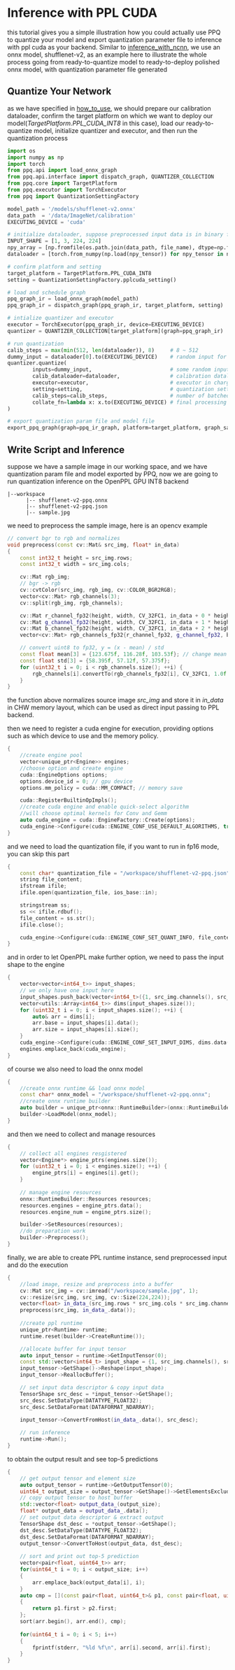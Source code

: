 # Inference with PPL CUDA
this tutorial gives you a simple illustration how you could actually use PPQ to quantize your model and export
quantization parameter file to inference with ppl cuda as your backend. Similar to [inference_with_ncnn](./inference_with_ncnn.md), we use an onnx model, shufflenet-v2, as an example here to illustrate the whole process
going from ready-to-quantize model to ready-to-deploy polished onnx model, with quantization parameter file generated

## Quantize Your Network
as we have specified in [how_to_use](./how_to_use.md), we should prepare our calibration dataloader, confirm
the target platform on which we want to deploy our model(*TargetPlatform.PPL_CUDA_INT8* in this case), load our
ready-to-quantize model, initialize quantizer and executor, and then run the quantization process
```python
import os
import numpy as np
import torch
from ppq.api import load_onnx_graph
from ppq.api.interface import dispatch_graph, QUANTIZER_COLLECTION
from ppq.core import TargetPlatform
from ppq.executor import TorchExecutor
from ppq import QuantizationSettingFactory

model_path = '/models/shufflenet-v2.onnx'
data_path  = '/data/ImageNet/calibration'
EXECUTING_DEVICE = 'cuda'

# initialize dataloader, suppose preprocessed input data is in binary format
INPUT_SHAPE = [1, 3, 224, 224]
npy_array = [np.fromfile(os.path.join(data_path, file_name), dtype=np.float32).reshape(*INPUT_SHAPE) for file_name in os.listdir(data_path)]
dataloader = [torch.from_numpy(np.load(npy_tensor)) for npy_tensor in npy_array]

# confirm platform and setting
target_platform = TargetPlatform.PPL_CUDA_INT8
setting = QuantizationSettingFactory.pplcuda_setting()

# load and schedule graph
ppq_graph_ir = load_onnx_graph(model_path)
ppq_graph_ir = dispatch_graph(ppq_graph_ir, target_platform, setting)

# intialize quantizer and executor
executor = TorchExecutor(ppq_graph_ir, device=EXECUTING_DEVICE)
quantizer = QUANTIZER_COLLECTION[target_platform](graph=ppq_graph_ir)

# run quantization
calib_steps = max(min(512, len(dataloader)), 8)     # 8 ~ 512
dummy_input = dataloader[0].to(EXECUTING_DEVICE)    # random input for meta tracing
quantizer.quantize(
        inputs=dummy_input,                         # some random input tensor, should be list or dict for multiple inputs
        calib_dataloader=dataloader,                # calibration dataloader
        executor=executor,                          # executor in charge of everywhere graph execution is needed
        setting=setting,                            # quantization setting
        calib_steps=calib_steps,                    # number of batched data needed in calibration, 8~512
        collate_fn=lambda x: x.to(EXECUTING_DEVICE) # final processing of batched data tensor
)

# export quantization param file and model file
export_ppq_graph(graph=ppq_ir_graph, platform=target_platform, graph_save_to='shufflenet-v2-ppq', config_save_to='shufflenet-v2-ppq.json')
```

## Write Script and Inference
suppose we have a sample image in our working space, and we have quantization param file and model exported by
PPQ, now we are going to run quantization inference on the OpenPPL GPU INT8 backend
```
|--workspace
      |-- shufflenet-v2-ppq.onnx
      |-- shufflenet-v2-ppq.json
      |-- sample.jpg
```
we need to preprocess the sample image, here is an opencv example
```c++
// convert bgr to rgb and normalizes
void preprocess(const cv::Mat& src_img, float* in_data)
{
    const int32_t height = src_img.rows;
    const int32_t width = src_img.cols;

    cv::Mat rgb_img;
    // bgr -> rgb
    cv::cvtColor(src_img, rgb_img, cv::COLOR_BGR2RGB);
    vector<cv::Mat> rgb_channels(3);
    cv::split(rgb_img, rgb_channels);

    cv::Mat r_channel_fp32(height, width, CV_32FC1, in_data + 0 * height * width);
    cv::Mat g_channel_fp32(height, width, CV_32FC1, in_data + 1 * height * width);
    cv::Mat b_channel_fp32(height, width, CV_32FC1, in_data + 2 * height * width);
    vector<cv::Mat> rgb_channels_fp32{r_channel_fp32, g_channel_fp32, b_channel_fp32};

    // convert uint8 to fp32, y = (x - mean) / std
    const float mean[3] = {123.675f, 116.28f, 103.53f}; // change mean & std according to your dataset & training param
    const float std[3] = {58.395f, 57.12f, 57.375f};
    for (uint32_t i = 0; i < rgb_channels.size(); ++i) {
        rgb_channels[i].convertTo(rgb_channels_fp32[i], CV_32FC1, 1.0f / std[i], -mean[i] / std[i]);
    }
}
```
the function above normalizes source image *src_img* and store it in *in_data* in CHW memory layout, which can be used
as direct input passing to PPL backend.

then we need to register a cuda engine for execution, providing options such as which device to use and the memory policy.
```c++
{
    //create engine pool
    vector<unique_ptr<Engine>> engines;
    //choose option and create engine
    cuda::EngineOptions options;
    options.device_id = 0; // gpu device
    options.mm_policy = cuda::MM_COMPACT; // memory save

    cuda::RegisterBuiltinOpImpls();
    //create cuda engine and enable quick-select algorithm
    //will choose optimal kernels for Conv and Gemm
    auto cuda_engine = cuda::EngineFactory::Create(options);
    cuda_engine->Configure(cuda::ENGINE_CONF_USE_DEFAULT_ALGORITHMS, true);
}
```
and we need to load the quantization file, if you want to run in fp16 mode, you can skip this part
```c++
{
    const char* quantization_file = "/workspace/shufflenet-v2-ppq.json";
    string file_content;
    ifstream ifile;
    ifile.open(quantization_file, ios_base::in);

    stringstream ss;
    ss << ifile.rdbuf();
    file_content = ss.str();
    ifile.close();

    cuda_engine->Configure(cuda::ENGINE_CONF_SET_QUANT_INFO, file_content.c_str());
}
```
and in order to let OpenPPL make further option, we need to pass the input shape to the engine
```c++
{
    vector<vector<int64_t>> input_shapes;
    // we only have one input here
    input_shapes.push_back(vector<int64_t>({1, src_img.channels(), src_img.rows, src_img.cols}));
    vector<utils::Array<int64_t>> dims(input_shapes.size());
    for (uint32_t i = 0; i < input_shapes.size(); ++i) {
        auto& arr = dims[i];
        arr.base = input_shapes[i].data();
        arr.size = input_shapes[i].size();
    }
    cuda_engine->Configure(cuda::ENGINE_CONF_SET_INPUT_DIMS, dims.data(), dims.size());
    engines.emplace_back(cuda_engine);
}
```
of course we also need to load the onnx model
```c++
{
    //create onnx runtime && load onnx model
    const char* onnx_model = "/workspace/shufflenet-v2-ppq.onnx";
    //create onnx runtime builder
    auto builder = unique_ptr<onnx::RuntimeBuilder>(onnx::RuntimeBuilderFactory::Create());
    builder->LoadModel(onnx_model);
}
```
and then we need to collect and manage resources
```c++
{
    // collect all engines resgistered
    vector<Engine*> engine_ptrs(engines.size());
    for (uint32_t i = 0; i < engines.size(); ++i) {
        engine_ptrs[i] = engines[i].get();
    }
    
    // manage engine resources
    onnx::RuntimeBuilder::Resources resources;
    resources.engines = engine_ptrs.data();
    resources.engine_num = engine_ptrs.size();

    builder->SetResources(resources);
    //do preparation work
    builder->Preprocess();
}
```
finally, we are able to create PPL runtime instance, send preprocessed input and do the execution
```c++
{
    //load image, resize and preprocess into a buffer
    cv::Mat src_img = cv::imread("/workspace/sample.jpg", 1);
    cv::resize(src_img, src_img, cv::Size(224,224));
    vector<float> in_data_(src_img.rows * src_img.cols * src_img.channels());
    preprocess(src_img, in_data_.data());
    
    //create ppl runtime
    unique_ptr<Runtime> runtime;
    runtime.reset(builder->CreateRuntime());

    //allocate buffer for input tensor
    auto input_tensor = runtime->GetInputTensor(0);
    const std::vector<int64_t> input_shape = {1, src_img.channels(), src_img.rows, src_img.cols};
    input_tensor->GetShape()->Reshape(input_shape);
    input_tensor->ReallocBuffer();

    // set input data descriptor & copy input data
    TensorShape src_desc = *input_tensor->GetShape();
    src_desc.SetDataType(DATATYPE_FLOAT32);
    src_desc.SetDataFormat(DATAFORMAT_NDARRAY);

    input_tensor->ConvertFromHost(in_data_.data(), src_desc);
    
    // run inference
    runtime->Run();
}
```
to obtain the output result and see top-5 predictions
```c++
{
    // get output tensor and element size
    auto output_tensor = runtime->GetOutputTensor(0);
    uint64_t output_size = output_tensor->GetShape()->GetElementsExcludingPadding();
    // copy output tensor to host buffer
    std::vector<float> output_data_(output_size);
    float* output_data = output_data_.data();
    // set output data descriptor & extract output
    TensorShape dst_desc = *output_tensor->GetShape();
    dst_desc.SetDataType(DATATYPE_FLOAT32);
    dst_desc.SetDataFormat(DATAFORMAT_NDARRAY);
    output_tensor->ConvertToHost(output_data, dst_desc);
    
    // sort and print out top-5 prediction
    vector<pair<float, uint64_t>> arr;
    for(uint64_t i = 0; i < output_size; i++)
    {
        arr.emplace_back(output_data[i], i);
    }
    auto cmp = [](const pair<float, uint64_t>& p1, const pair<float, uint64_t>& p2) -> bool
    {
        return p1.first > p2.first;
    };
    sort(arr.begin(), arr.end(), cmp);
    
    for(uint64_t i = 0; i < 5; i++)
    {
        fprintf(stderr, "%ld %f\n", arr[i].second, arr[i].first);
    }
}
```

